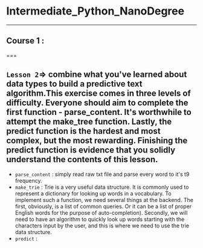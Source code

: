 # Intermediate_Python_NanoDegree
---
## Course 1 : 
===
## `Lesson 2`=> combine what you've learned about data types to build a predictive text algorithm.This exercise comes in three levels of difficulty. Everyone should aim   to complete the first function - parse_content. It's worthwhile to attempt the make_tree function. Lastly, the predict function is the hardest and most complex, but the most rewarding. Finishing the predict function is evidence that you solidly understand the contents of this lesson.


* `parse_content` : simply read raw txt file and parse every word to it's t9 frequency. 
* `make_trie` : Trie is a very useful data structure. It is commonly used to represent a dictionary for looking up words in a vocabulary. To implement such a function, we need several things at the backend. The first, obviously, is a list of common queries. Or it can be a list of proper English words for the purpose of auto-completion). Secondly, we will need to have an algorithm to quickly look up words starting with the characters input by the user, and this is where we need to use the trie data structure.
* `predict` : 
